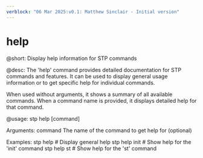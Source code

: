 ```yaml
---
verblock: "06 Mar 2025:v0.1: Matthew Sinclair - Initial version"
---
```

# help

@short:
Display help information for STP commands

@desc:
The 'help' command provides detailed documentation for STP commands
and features. It can be used to display general usage information
or to get specific help for individual commands.

When used without arguments, it shows a summary of all available commands.
When a command name is provided, it displays detailed help for that command.

@usage:
stp help [command]

Arguments:
  command   The name of the command to get help for (optional)

Examples:
  stp help          # Display general help
  stp help init     # Show help for the 'init' command
  stp help st       # Show help for the 'st' command